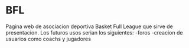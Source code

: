 # BFL
Pagina web de asociacion deportiva Basket Full League que sirve de presentacion.
Los futuros usos serian los siguientes: 
-foros
-creacion de usuarios como coachs y jugadores
